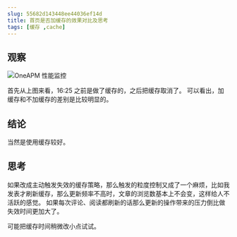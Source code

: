 ```yaml
---
slug: 55682d143448ee44036ef14d
title: 首页是否加缓存的效果对比及思考
tags: [缓存 ,cache]
---
```


## 观察

 ![OneAPM 性能监控](https://static.gaoqixhb.com/Fk4j_iwfo8aHDZfUL0SoCTl_WmER)

 首先从上图来看，16:25 之前是做了缓存的，之后把缓存取消了。
 可以看出，加缓存和不加缓存的差别是比较明显的。

 ## 结论

 当然是使用缓存较好。

 ## 思考

 如果改成主动触发失效的缓存策略，那么触发的粒度控制又成了一个麻烦，比如我发表才刷新缓存，那么更新频率不高时，文章的浏览数基本上不会变，这样给人不活跃的感觉。
 如果每次评论、阅读都刷新的话那么更新的操作带来的压力倒比做失效时间更加大了。

 可能把缓存时间稍微改小点试试。
